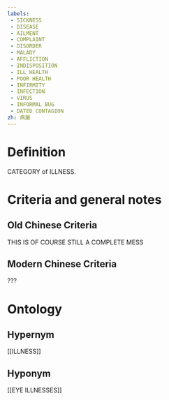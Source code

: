 ```yaml
---
labels: 
 - SICKNESS
 - DISEASE
 - AILMENT
 - COMPLAINT
 - DISORDER
 - MALADY
 - AFFLICTION
 - INDISPOSITION
 - ILL HEALTH
 - POOR HEALTH
 - INFIRMITY
 - INFECTION
 - VIRUS
 - INFORMAL BUG
 - DATED CONTAGION
zh: 病屬
---
```


# Definition
CATEGORY of ILLNESS.
# Criteria and general notes
## Old Chinese Criteria
THIS IS OF COURSE STILL A COMPLETE MESS
## Modern Chinese Criteria
???
# Ontology

## Hypernym
[[ILLNESS]]
## Hyponym
[[EYE ILLNESSES]]